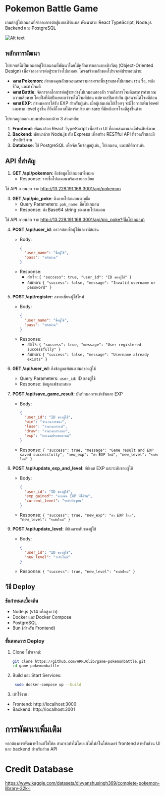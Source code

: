 # Pokemon Battle Game

เกมต่อสู้โปเกมอนที่จำลองการต่อสู้แบบเทิร์นเบส พัฒนาด้วย React TypeScript, Node.js Backend และ PostgreSQL

![Alt text](![DiagramPokemon](https://github.com/user-attachments/assets/559858d3-752a-44d9-a989-21cfff49d84e))



## หลักการพัฒนา

โปรเจกต์นี้เป็นเกมต่อสู้โปเกมอนที่พัฒนาโดยใช้หลักการออกแบบเชิงวัตถุ (Object-Oriented Design) เพื่อจำลองการต่อสู้ระหว่างโปเกมอน โครงสร้างหลักของโปรเจกต์ประกอบด้วย:

- **คลาส Pokemon**: กำหนดคุณลักษณะและความสามารถพื้นฐานของโปเกมอน เช่น ชื่อ, พลังชีวิต, และท่าโจมตี
- **คลาส Battle**: จัดการกลไกการต่อสู้ระหว่างโปเกมอนสองตัว รวมถึงการโจมตีและการคำนวณความเสียหาย โดยฝั่งที่มีสปีดเยอะกว่าจะได้โจมตีก่อน แต่หากสปีดเท่ากัน ผู้เล่นจะได้โจมตีก่อน
- **คลาส EXP**: กำหนดการได้รับ EXP สำหรับผู้เล่น เมื่อผู้เล่นเล่นไปเรื่อยๆ จะมีโอกาสเพิ่ม level และหาก level สูงขึ้น ก็ยิ่งมีโอกาสได้การ์ดประเภท rare ที่มีพลังการโจมตีสูงขึ้นด้วย

โปรเจคถูกออกแบบมาประกอบด้วย 3 ส่วนหลัก:

1. **Frontend**: พัฒนาด้วย React TypeScript เพื่อสร้าง UI ที่ตอบสนองและมีประสิทธิภาพ
2. **Backend**: พัฒนาด้วย Node.js กับ Express เพื่อสร้าง RESTful API ที่รวดเร็วและมีประสิทธิภาพ
3. **Database**: ใช้ PostgreSQL เพื่อจัดเก็บข้อมูลผู้เล่น, โปเกมอน, และสถิติการเล่น

## API ที่สำคัญ

1. **GET /api/pokemon**: ดึงข้อมูลโปเกมอนทั้งหมด
   - Response: รายชื่อโปเกมอนพร้อมรายละเอียด

ใช้ API ภายนอก จาก http://13.228.191.168:3001/api/pokemon
   
3. **GET /api/pic_poke**: ดึงภาพโปเกมอนตามชื่อ
   - Query Parameters: `pok_name`: ชื่อโปเกมอน
   - Response: ส่ง Base64 string ของภาพโปเกมอน

 ใช้ API ภายนอก จาก http://13.228.191.168:3001/api/pic_poke?(ชื่อโปเกม่อน)
     

4. **POST /api/user_id**: ตรวจสอบชื่อผู้ใช้และรหัสผ่าน
   - Body: 
     ```json
     {
       "user_name": "ชื่อผู้ใช้",
       "pass": "รหัสผ่าน"
     }
     ```
   - Response:
     - สำเร็จ: `{ "success": true, "user_id": "ID ของผู้ใช้" }`
     - ล้มเหลว: `{ "success": false, "message": "Invalid username or password" }`

5. **POST /api/register**: ลงทะเบียนผู้ใช้ใหม่
   - Body:
     ```json
     {
       "user_name": "ชื่อผู้ใช้",
       "pass": "รหัสผ่าน"
     }
     ```
   - Response:
     - สำเร็จ: `{ "success": true, "message": "User registered successfully" }`
     - ล้มเหลว: `{ "success": false, "message": "Username already exists" }`

6. **GET /api/user_wl**: ดึงข้อมูลแพ้ชนะเสมอของผู้ใช้
   - Query Parameters: `user_id`: ID ของผู้ใช้
   - Response: ข้อมูลแพ้ชนะเสมอ

7. **POST /api/save_game_result**: บันทึกผลการแข่งขันและ EXP
   - Body:
     ```json
     {
       "user_id": "ID ของผู้ใช้",
       "win": "จำนวนการชนะ",
       "lose": "จำนวนการแพ้",
       "draw": "จำนวนการเสมอ",
       "exp": "คะแนนประสบการณ์"
     }
     ```
   - Response: `{ "success": true, "message": "Game result and EXP saved successfully", "new_exp": "ค่า EXP ใหม่", "new_level": "ระดับใหม่" }`

8. **POST /api/update_exp_and_level**: อัปเดต EXP และระดับของผู้ใช้
   - Body:
     ```json
     {
       "user_id": "ID ของผู้ใช้",
       "exp_gained": "คะแนน EXP ที่ได้รับ",
       "current_level": "ระดับปัจจุบัน"
     }
     ```
   - Response: `{ "success": true, "new_exp": "ค่า EXP ใหม่", "new_level": "ระดับใหม่" }`

9. **POST /api/update_level**: อัปเดตระดับของผู้ใช้
   - Body:
     ```json
     {
       "user_id": "ID ของผู้ใช้",
       "new_level": "ระดับใหม่"
     }
     ```
   - Response: `{ "success": true, "new_level": "ระดับใหม่" }`

## วิธี Deploy

### ข้อกำหนดเบื้องต้น
- Node.js (v14 หรือสูงกว่า)
- Docker และ Docker Compose
- PostgreSQL
- Bun (สำหรับ Frontend)

### ขั้นตอนการ Deploy

1. Clone โปรเจกต์:
   ```bash
   git clone https://github.com/ARRUKlib/game-pokemonbattle.git
   cd game-pokemonbattle
   
2. Build และ Start Services:
   ```bash
    sudo docker-compose up --build
   
3. เข้าใช้งาน:
- Frontend: http://localhost:3000
- Backend: http://localhost:3001

# การพัฒนาเพิ่มเติม
หากต้องการพัฒนาหรือแก้ไขโค้ด สามารถทำได้โดยแก้ไขไฟล์ในโฟลเดอร์ frontend สำหรับส่วน UI และ backend สำหรับส่วน API

# Credit Database
https://www.kaggle.com/datasets/divyanshusingh369/complete-pokemon-library-32k-i
